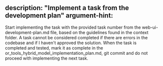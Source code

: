 description: "Implement a task from the development plan"
argument-hint: <task-number>
---

Start implementing the task with the provided task number from the web-ui-development-plan.md file, based on the guidelines found in the context folder.  A task cannot be considered completed if there are errors in the codebase and if I haven't approved the solution. When the task is completed and tested, mark it as complete in the or_tools_hybrid_model_implementation_plan.md, git commit and do not proceed with implementing the next task.

